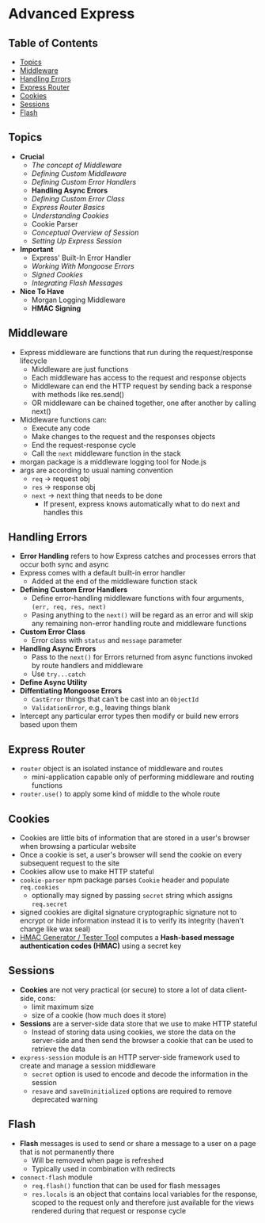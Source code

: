 # Advanced Express

## Table of Contents <!-- omit in toc -->

- [Topics](#topics)
- [Middleware](#middleware)
- [Handling Errors](#handling-errors)
- [Express Router](#express-router)
- [Cookies](#cookies)
- [Sessions](#sessions)
- [Flash](#flash)


## Topics

- **Crucial**
  - _The concept of Middleware_
  - _Defining Custom Middleware_
  - _Defining Custom Error Handlers_
  - **Handling Async Errors**
  - _Defining Custom Error Class_
  - _Express Router Basics_
  - _Understanding Cookies_
  - Cookie Parser
  - _Conceptual Overview of Session_
  - _Setting Up Express Session_
- **Important**
  - Express' Built-In Error Handler
  - _Working With Mongoose Errors_
  - _Signed Cookies_
  - _Integrating Flash Messages_
- **Nice To Have**
  - Morgan Logging Middleware
  - **HMAC Signing**


## Middleware

- Express middleware are functions that run during the request/response lifecycle
  - Middleware are just functions
  - Each middleware has access to the request and response objects
  - Middleware can end the HTTP request by sending back a response with methods like res.send()
  - OR middleware can be chained together, one after another by calling next()
- Middleware functions can:
  - Execute any code
  - Make changes to the request and the responses objects
  - End the request-response cycle
  - Call the `next` middleware function in the stack
- morgan package is a middleware logging tool for Node.js
- args are according to usual naming convention
  - `req` -> request obj
  - `res` -> response obj
  - `next` -> next thing that needs to be done
    - If present, express knows automatically what to do next and handles this


## Handling Errors

- **Error Handling** refers to how Express catches and processes errors that occur both sync and async
- Express comes with a default built-in error handler
  - Added at the end of the middleware function stack
- **Defining Custom Error Handlers**
  - Define error-handling middleware functions with four arguments, `(err, req, res, next)`
  - Pasing anything to the `next()` will be regard as an error and will skip any remaining non-error handling route and middleware functions
- **Custom Error Class**
  - Error class with `status` and `message` parameter
- **Handling Async Errors**
  - Pass to the `next()` for Errors returned from async functions invoked by route handlers and middleware
  - Use `try...catch`
- **Define Async Utility**
- **Diffentiating Mongoose Errors**
  - `CastError` things that can't be cast into an `ObjectId`
  - `ValidationError`, e.g., leaving things blank
- Intercept any particular error types then modify or build new errors based upon them


## Express Router

- `router` object is an isolated instance of middleware and routes
  - mini-application capable only of performing middleware and routing functions
- `router.use()` to apply some kind of middle to the whole route


## Cookies

- Cookies are little bits of information that are stored in a user's browser when browsing a particular website
- Once a cookie is set, a user's browser will send the cookie on every subsequent request to the site
- Cookies allow use to make HTTP stateful
- `cookie-parser` npm package parses `Cookie` header and populate `req.cookies`
  - optionally may signed by passing `secret` string  which assigns `req.secret`
- signed cookies are digital signature cryptographic signature not to encrypt or hide information instead it is to verify its integrity (haven't change like wax seal)
- [HMAC Generator / Tester Tool](https://www.freeformatter.com/hmac-generator.html) computes a **Hash-based message authentication codes (HMAC)** using a secret key


## Sessions

- **Cookies** are not very practical (or secure) to store a lot of data client-side, cons:
  - limit maximum size
  - size of a cookie (how much does it store)
- **Sessions** are a server-side data store that we use to make HTTP stateful
  - Instead of storing data using cookies, we store the data on the server-side and then send the browser a cookie that can be used to retrieve the data
- `express-session` module is an HTTP server-side framework used to create and manage a session middleware
  - `secret` option is used to encode and decode the information in the session
  - `resave` and `saveUninitialized` options are required to remove deprecated warning


## Flash

- **Flash** messages is used to send or share a message to a user on a page that is not permanently there
  - Will be removed when page is refreshed 
  - Typically used in combination with redirects
- `connect-flash` module
  - `req.flash()` function that can be used for flash messages
  - `res.locals` is an object that contains local variables for the response, scoped to the request only and therefore just available for the views rendered during that request or response cycle
